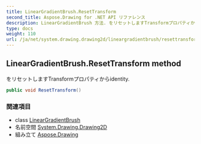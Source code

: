 ```yaml
---
title: LinearGradientBrush.ResetTransform
second_title: Aspose.Drawing for .NET API リファレンス
description: LinearGradientBrush 方法. をリセットしますTransformプロパティからidentity.
type: docs
weight: 110
url: /ja/net/system.drawing.drawing2d/lineargradientbrush/resettransform/
---
```

## LinearGradientBrush.ResetTransform method

をリセットしますTransformプロパティからidentity.

```csharp
public void ResetTransform()
```

### 関連項目

* class [LinearGradientBrush](../)
* 名前空間 [System.Drawing.Drawing2D](../../lineargradientbrush/)
* 組み立て [Aspose.Drawing](../../../)


